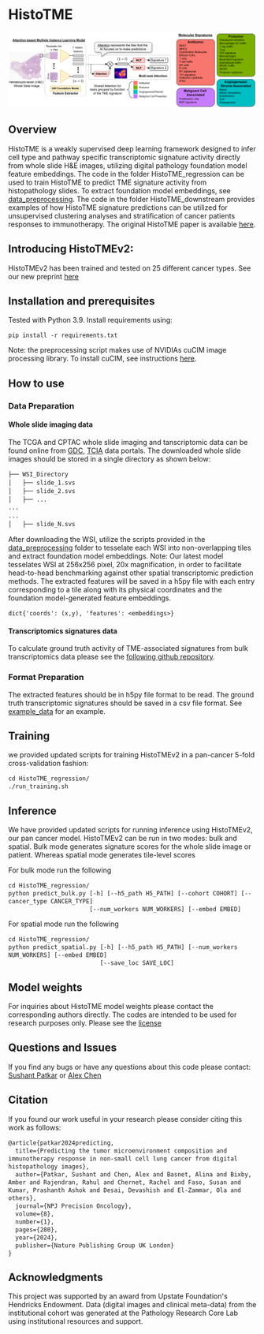 HistoTME
==============
![](HistoTME_regression/HistoTME_outline.png)


## Overview 
HistoTME is a weakly supervised deep learning framework designed to infer cell type and pathway specific transcriptomic signature activity directly from whole slide H&E images, utilizing digital pathology foundation model feature embeddings. The code in the folder HistoTME_regression can be used to train HistoTME to predict TME signature activity from histopathology slides. To extract foundation model embeddings, see [data_preprocessing](data_preprocessing). The code in the folder HistoTME_downstream provides examples of how HistoTME signature predictions can be utilized for unsupervised clustering analyses and stratification of cancer patients responses to immunotherapy. The original HistoTME paper is available [here](https://www.nature.com/articles/s41698-024-00765-w).

## Introducing HistoTMEv2:
HistoTMEv2 has been trained and tested on 25 different cancer types. See our new preprint [here]()

## Installation and prerequisites
Tested with Python 3.9. Install requirements using:
```
pip install -r requirements.txt
```
Note: the preprocessing script makes use of NVIDIAs cuCIM image processing library. To install cuCIM, see instructions [here](https://github.com/rapidsai/cucim).

## How to use
### Data Preparation
#### Whole slide imaging data
The TCGA and CPTAC whole slide imaging and tanscriptomic data can be found online from [GDC](https://portal.gdc.cancer.gov/), [TCIA](https://wiki.cancerimagingarchive.net/display/Public/CPTAC+Imaging+Proteomics) data portals. The downloaded whole slide images should be stored in a single directory as shown below:
```bash
├── WSI_Directory
│   ├── slide_1.svs
│   ├── slide_2.svs
│   ├── ...
...
...
│   ├── slide_N.svs

```
After downloading the WSI, utilize the scripts provided in the [data_preprocessing](data_preprocessing) folder to tesselate each WSI into non-overlapping tiles and extract foundation model embeddings. 
Note: Our latest model tesselates WSI at 256x256 pixel, 20x magnification, in order to facilitate head-to-head benchmarking against other spatial transcriptomic prediction methods.
The extracted features will be saved in a h5py file with each entry corresponding to a tile along with its physical coordinates and the foundation model-generated feature embeddings.
```
dict{'coords': (x,y), 'features': <embeddings>}
```
#### Transcriptomics signatures data
To calculate ground truth activity of TME-associated signatures from bulk transcriptomics data please see the [following github repository](https://github.com/BostonGene/MFP/blob/master/TME_Classification.ipynb). 

### Format Preparation
The extracted features should be in h5py file format to be read. The ground truth transcriptomic signatures should be saved in a csv file format. See [example_data](example_data) for an example. 

## Training
we provided updated scripts for training HistoTMEv2 in a pan-cancer 5-fold cross-validation fashion:
```
cd HistoTME_regression/
./run_training.sh
```

## Inference
We have provided updated scripts for running inference using HistoTMEv2, our pan cancer model. HistoTMEv2 can be run in two modes: bulk and spatial. Bulk mode generates signature scores for the whole slide image or patient. Whereas spatial mode generates tile-level scores

For bulk mode run the following
```
cd HistoTME_regression/
python predict_bulk.py [-h] [--h5_path H5_PATH] [--cohort COHORT] [--cancer_type CANCER_TYPE]
                       [--num_workers NUM_WORKERS] [--embed EMBED]
```

For spatial mode run the following
```
cd HistoTME_regression/
python predict_spatial.py [-h] [--h5_path H5_PATH] [--num_workers NUM_WORKERS] [--embed EMBED]
                          [--save_loc SAVE_LOC] 
```

## Model weights
For inquiries about HistoTME model weights please contact the corresponding authors directly.  The codes are intended to be used for research purposes only. Please see the [license](LICENSE)

## Questions and Issues
If you find any bugs or have any questions about this code please contact: [Sushant Patkar](patkar.sushant@nih.gov) or [Alex Chen](alche@sas.upenn.edu)

## Citation
If you found our work useful in your research please consider citing this work as follows: 
```
@article{patkar2024predicting,
  title={Predicting the tumor microenvironment composition and immunotherapy response in non-small cell lung cancer from digital histopathology images},
  author={Patkar, Sushant and Chen, Alex and Basnet, Alina and Bixby, Amber and Rajendran, Rahul and Chernet, Rachel and Faso, Susan and Kumar, Prashanth Ashok and Desai, Devashish and El-Zammar, Ola and others},
  journal={NPJ Precision Oncology},
  volume={8},
  number={1},
  pages={280},
  year={2024},
  publisher={Nature Publishing Group UK London}
}
```

## Acknowledgments
This project was supported by an award from Upstate Foundation's Hendricks Endowment. Data (digital images and clinical meta-data) from the institutional cohort was generated at the Pathology Research Core Lab using institutional resources and support. 


